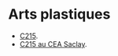 # Arts plastiques

 * [C215](http://c215.fr/C215/HOME.html).
 * [C215 au CEA Saclay](http://www-saclay.cea.fr/Phocea/Album/index.php?Search=reportage&titre=C215).

